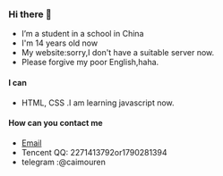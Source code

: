 ### Hi there 👋

- I’m a student in a  school in China
- I'm 14 years old now
- My website:sorry,I don't have a suitable server now.
- Please forgive my poor English,haha.

#### I can
- HTML, CSS .I am learning javascript now.
#### How can you contact me
- [Email](caimouren@protonmail.com)
- Tencent QQ: 2271413792or1790281394
- telegram :@caimouren
<!---
Capt-cai/Capt-cai is a ✨ special ✨ repository because its `README.md` (this file) appears on your GitHub profile.
You can click the Preview link to take a look at your changes.
--->
